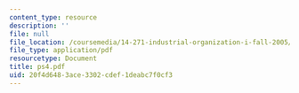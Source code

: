 ```yaml
---
content_type: resource
description: ''
file: null
file_location: /coursemedia/14-271-industrial-organization-i-fall-2005/20f4d6483ace3302cdef1deabc7f0cf3_ps4.pdf
file_type: application/pdf
resourcetype: Document
title: ps4.pdf
uid: 20f4d648-3ace-3302-cdef-1deabc7f0cf3
---
```

